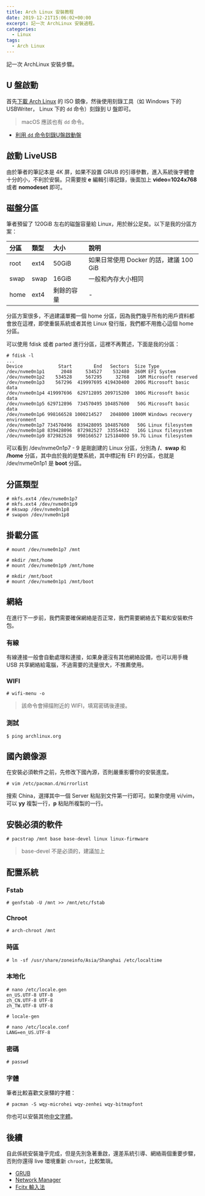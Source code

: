 ```yaml
---
title: Arch Linux 安裝教程
date: 2019-12-21T15:06:02+00:00
excerpt: 記一次 ArchLinux 安裝過程。
categories:
  - Linux
tags:
  - Arch Linux
---
```


記一次 ArchLinux 安裝步驟。

<!--more-->

## U 盤啟動

首先[下載 Arch Linux][1] 的 ISO 鏡像，然後使用刻錄工具（如 Windows 下的 USBWriter， Linux 下的 `dd` 命令）刻錄到 U 盤即可。

> macOS 應該也有 `dd` 命令。

  * [利用 `dd` 命令刻錄U盤啟動盤][2]

## 啟動 LiveUSB

由於筆者的筆記本是 4K 屏，如果不設置 GRUB 的引導參數，進入系統後字體會十分的小，不利於安裝。只需要按 **e** 編輯引導記錄，後面加上 **video=1024x768** 或者 **nomodeset** 即可。

## 磁盤分區

筆者預留了 120GiB 左右的磁盤容量給 Linux，用於辦公足矣。以下是我的分區方案：

| 分區 | 類型 | 大小 | 說明 |
|:---|:---|:---|:---|
| root | ext4 | 50GiB | 如果日常使用 Docker 的話，建議 100 GiB |
| swap | swap | 16GiB | 一般和內存大小相同 |
| home | ext4 | 剩餘的容量 | - |

分區方案很多，不過建議單獨一個 home 分區，因為我們幾乎所有的用戶資料都會放在這裡，即使重裝系統或者其他 Linux 發行版，我們都不用擔心這個 home 分區。

可以使用 fdisk 或者 parted 進行分區，這裡不再贅述，下面是我的分區：

```shell
# fdisk -l
...
Device             Start        End   Sectors  Size Type
/dev/nvme0n1p1      2048     534527    532480  260M EFI System
/dev/nvme0n1p2    534528     567295     32768   16M Microsoft reserved
/dev/nvme0n1p3    567296  419997695 419430400  200G Microsoft basic data
/dev/nvme0n1p4 419997696  629712895 209715200  100G Microsoft basic data
/dev/nvme0n1p5 629712896  734570495 104857600   50G Microsoft basic data
/dev/nvme0n1p6 998166528 1000214527   2048000 1000M Windows recovery environment
/dev/nvme0n1p7 734570496  839428095 104857600   50G Linux filesystem
/dev/nvme0n1p8 839428096  872982527  33554432   16G Linux filesystem
/dev/nvme0n1p9 872982528  998166527 125184000 59.7G Linux filesystem
```

可以看到 /dev/nvme0n1p7 - 9 是剛創建的 Linux 分區，分別為 **/**、**swap** 和 **/home** 分區，其中由於我的是雙系統，其中標記有 EFI 的分區，也就是 /dev/nvme0n1p1 是 **boot** 分區。

## 分區類型

```shell
# mkfs.ext4 /dev/nvme0n1p7
# mkfs.ext4 /dev/nvme0n1p9
# mkswap /dev/nvme0n1p8
# swapon /dev/nvme0n1p8
```

## 掛載分區

```shell
# mount /dev/nvme0n1p7 /mnt

# mkdir /mnt/home
# mount /dev/nvme0n1p9 /mnt/home

# mkdir /mnt/boot
# mount /dev/nvme0n1p1 /mnt/boot
```

## 網絡

在進行下一步前，我們需要確保網絡是否正常，我們需要網絡去下載和安裝軟件包。

### 有線

有線連接一般會自動處理和連接，如果身邊沒有其他網絡設備，也可以用手機 USB 共享網絡給電腦，不過需要的流量很大，不推薦使用。

### WIFI

```shell
# wifi-menu -o
```

> 該命令會掃描附近的 WIFI，填寫密碼後連接。

### 測試

```shell
$ ping archlinux.org
```

## 國內鏡像源

在安裝必須軟件之前，先修改下國內源，否則嚴重影響你的安裝進度。

```shell
# vim /etc/pacman.d/mirrorlist
```

搜索 China，選擇其中一個 Server 粘貼到文件第一行即可。如果你使用 vi/vim，可以 **yy** 複製一行，**p** 粘貼所複製的一行。

## 安裝必須的軟件

```shell
# pacstrap /mnt base base-devel linux linux-firmware
```

> base-devel 不是必須的，建議加上

## 配置系統

### Fstab

```shell
# genfstab -U /mnt >> /mnt/etc/fstab
```

### Chroot

```shell
# arch-chroot /mnt
```

### 時區

```shell
# ln -sf /usr/share/zoneinfo/Asia/Shanghai /etc/localtime
```

### 本地化

```shell
# nano /etc/locale.gen
en_US.UTF-8 UTF-8
zh_CN.UTF-8 UTF-8
zh_TW.UTF-8 UTF-8

# locale-gen
```

```shell
# nano /etc/locale.conf
LANG=en_US.UTF-8
```

### 密碼

```shell
# passwd
```

### 字體

筆者比較喜歡文泉驛的字體：

```shell
# pacman -S wqy-microhei wqy-zenhei wqy-bitmapfont
```

你也可以安裝其他[中文字體][3]。

## 後續

自此係統安裝幾乎完成，但是先別急著重啟，還差系統引導、網絡兩個重要步驟，否則你還得 live 環境重新 `chroot`，比較繁瑣。

  * [GRUB][4]
  * [Network Manager][5]
  * [Fcitx 輸入法][6]

 [1]: https://www.archlinux.org/download/
 [2]: /posts/linux/dd-create-bootable-flash-driver
 [3]: https://wiki.archlinux.org/index.php/Fonts#Chinese
 [4]: /posts/archlinux/grub
 [5]: /posts/archlinux/network-manager
 [6]: /posts/archlinux/fcitx
